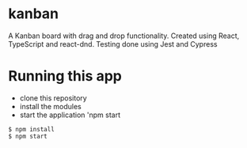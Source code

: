 # kanban

A Kanban board with drag and drop functionality.
Created using React, TypeScript and react-dnd.
Testing done using Jest and Cypress

# Running this app

- clone this repository
- install the modules
- start the application 'npm start

```
$ npm install
$ npm start
```
